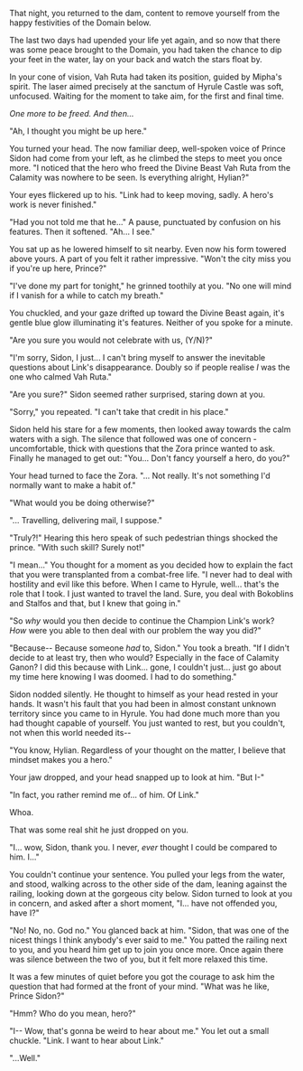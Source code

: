 That night, you returned to the dam, content to remove yourself from the happy festivities of the Domain below.

The last two days had upended your life yet again, and so now that there was some peace brought to the Domain, you had taken the chance to dip your feet in the water, lay on your back and watch the stars float by.

In your cone of vision, Vah Ruta had taken its position, guided by Mipha's spirit. The laser aimed precisely at the sanctum of Hyrule Castle was soft, unfocused. Waiting for the moment to take aim, for the first and final time.

_One more to be freed. And then..._

"Ah, I thought you might be up here."

You turned your head. The now familiar deep, well-spoken voice of Prince Sidon had come from your left, as he climbed the steps to meet you once more. "I noticed that the hero who freed the Divine Beast Vah Ruta from the Calamity was nowhere to be seen. Is everything alright, Hylian?"

Your eyes flickered up to his. "Link had to keep moving, sadly. A hero's work is never finished."

"Had you not told me that he..." A pause, punctuated by confusion on his features. Then it softened. "Ah... I see."

You sat up as he lowered himself to sit nearby. Even now his form towered above yours. A part of you felt it rather impressive. "Won't the city miss you if you're up here, Prince?" 

"I've done my part for tonight," he grinned toothily at you. "No one will mind if I vanish for a while to catch my breath."

You chuckled, and your gaze drifted up toward the Divine Beast again, it's gentle blue glow illuminating it's features. Neither of you spoke for a minute.

"Are you sure you would not celebrate with us, (Y/N)?"

"I'm sorry, Sidon, I just... I can't bring myself to answer the inevitable questions about Link's disappearance. Doubly so if people realise *I* was the one who calmed Vah Ruta."

"Are you sure?" Sidon seemed rather surprised, staring down at you.

"Sorry," you repeated. "I can't take that credit in his place."

Sidon held his stare for a few moments, then looked away towards the calm waters with a sigh. The silence that followed was one of concern - uncomfortable, thick with questions that the Zora prince wanted to ask. Finally he managed to get out: "You... Don't fancy yourself a hero, do you?"

Your head turned to face the Zora. "... Not really. It's not something I'd normally want to make a habit of."

"What would you be doing otherwise?"

"... Travelling, delivering mail, I suppose."

"Truly?!" Hearing this hero speak of such pedestrian things shocked the prince. "With such skill? Surely not!"

"I mean..." You thought for a moment as you decided how to explain the fact that you were transplanted from a combat-free life. "I never had to deal with hostility and evil like this before. When I came to Hyrule, well... that's the role that I took. I just wanted to travel the land. Sure, you deal with Bokoblins and Stalfos and that, but I knew that going in."

"So *why* would you then decide to continue the Champion Link's work? *How* were you able to then deal with our problem the way you did?"

"Because-- Because someone *had* to, Sidon." You took a breath. "If I didn't decide to at least try, then who would? Especially in the face of Calamity Ganon? I did this because with Link... gone, I couldn't just... just go about my time here knowing I was doomed. I had to do something."

Sidon nodded silently. He thought to himself as your head rested in your hands. It wasn't his fault that you had been in almost constant unknown territory since you came to in Hyrule. You had done much more than you had thought capable of yourself. You just wanted to rest, but you couldn't, not when this world needed its--

"You know, Hylian. Regardless of your thought on the matter, I believe that mindset makes you a hero."

Your jaw dropped, and your head snapped up to look at him. "But I-"

"In fact, you rather remind me of... of him. Of Link."

Whoa.

That was some real shit he just dropped on you.

"I... wow, Sidon, thank you. I never, *ever* thought I could be compared to him. I..."

You couldn't continue your sentence. You pulled your legs from the water, and stood, walking across to the other side of the dam, leaning against the railing, looking down at the gorgeous city below. Sidon turned to look at you in concern, and asked after a short moment, "I... have not offended you, have I?"

"No! No, no. God no." You glanced back at him. "Sidon, that was one of the nicest things I think anybody's ever said to me." You patted the railing next to you, and you heard him get up to join you once more. Once again there was silence between the two of you, but it felt more relaxed this time.


It was a few minutes of quiet before you got the courage to ask him the question that had formed at the front of your mind. "What was he like, Prince Sidon?"

"Hmm? Who do you mean, hero?"

"I-- Wow, that's gonna be weird to hear about me." You let out a small chuckle. "Link. I want to hear about Link."

"...Well."
